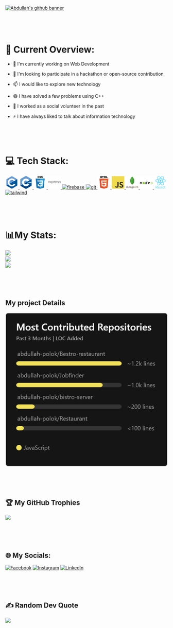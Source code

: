 [![](./assets/mygitbanner.png "Abdullah's github banner")](https://abdullah2023.netlify.app/)

</br>
</br>
</br>

# 💫 Current Overview:
- 🔭 I'm currently working  on Web Development 
- 👯 I'm looking to participate in a hackathon or open-source contribution
- 📫 I would like to  explore new technology
- 😄 I have solved a few problems using C++
- 🌱 I worked as a  social volunteer in the past

- ⚡ I have always liked to talk about information technology


</br>
</br>
</br> 

# 💻 Tech Stack:
<p align="left"> <a href="https://www.cprogramming.com/" target="_blank" rel="noreferrer"> <img src="https://raw.githubusercontent.com/devicons/devicon/master/icons/c/c-original.svg" alt="c" width="40" height="40"/> </a> <a href="https://www.w3schools.com/cpp/" target="_blank" rel="noreferrer"> <img src="https://raw.githubusercontent.com/devicons/devicon/master/icons/cplusplus/cplusplus-original.svg" alt="cplusplus" width="40" height="40"/> </a> <a href="https://www.w3schools.com/css/" target="_blank" rel="noreferrer"> <img src="https://raw.githubusercontent.com/devicons/devicon/master/icons/css3/css3-original-wordmark.svg" alt="css3" width="40" height="40"/> </a> <a href="https://expressjs.com" target="_blank" rel="noreferrer"> <img src="https://raw.githubusercontent.com/devicons/devicon/master/icons/express/express-original-wordmark.svg" alt="express" width="40" height="40"/> </a> <a href="https://firebase.google.com/" target="_blank" rel="noreferrer"> <img src="https://www.vectorlogo.zone/logos/firebase/firebase-icon.svg" alt="firebase" width="40" height="40"/> </a> <a href="https://git-scm.com/" target="_blank" rel="noreferrer"> <img src="https://www.vectorlogo.zone/logos/git-scm/git-scm-icon.svg" alt="git" width="40" height="40"/> </a> <a href="https://www.w3.org/html/" target="_blank" rel="noreferrer"> <img src="https://raw.githubusercontent.com/devicons/devicon/master/icons/html5/html5-original-wordmark.svg" alt="html5" width="40" height="40"/> </a> <a href="https://developer.mozilla.org/en-US/docs/Web/JavaScript" target="_blank" rel="noreferrer"> <img src="https://raw.githubusercontent.com/devicons/devicon/master/icons/javascript/javascript-original.svg" alt="javascript" width="40" height="40"/> </a> <a href="https://www.mongodb.com/" target="_blank" rel="noreferrer"> <img src="https://raw.githubusercontent.com/devicons/devicon/master/icons/mongodb/mongodb-original-wordmark.svg" alt="mongodb" width="40" height="40"/> </a> <a href="https://nodejs.org" target="_blank" rel="noreferrer"> <img src="https://raw.githubusercontent.com/devicons/devicon/master/icons/nodejs/nodejs-original-wordmark.svg" alt="nodejs" width="40" height="40"/> </a> <a href="https://reactjs.org/" target="_blank" rel="noreferrer"> <img src="https://raw.githubusercontent.com/devicons/devicon/master/icons/react/react-original-wordmark.svg" alt="react" width="40" height="40"/> </a> <a href="https://tailwindcss.com/" target="_blank" rel="noreferrer"> <img src="https://www.vectorlogo.zone/logos/tailwindcss/tailwindcss-icon.svg" alt="tailwind" width="40" height="40"/> </a> </p>

</br>
</br>
</br>

# 📊My Stats:
![](https://github-readme-stats.vercel.app/api?username=abdullah-polok&theme=dark&hide_border=false&include_all_commits=false&count_private=false)<br/>
![](https://github-readme-streak-stats.herokuapp.com/?user=abdullah-polok&theme=dark&hide_border=false)<br/>
![](https://github-readme-stats.vercel.app/api/top-langs/?username=abdullah-polok&theme=dark&hide_border=false&include_all_commits=false&count_private=false&layout=compact)


<br>
<br>
<br>

## My project Details

 [![](./assets/abdullah-polok_repos.png "Abdullah's github banner")](https://abdullah2023.netlify.app/)


</br>
</br>
</br>

## 🏆 My GitHub Trophies
![](https://github-profile-trophy.vercel.app/?username=abdullah-polok&theme=radical&no-frame=false&no-bg=true&margin-w=4)

</br>
</br>
</br>


## 🌐 My Socials:
 [![Facebook](https://img.shields.io/badge/Facebook-%231877F2.svg?logo=Facebook&logoColor=white)](https://facebook.com/polok.jes) [![Instagram](https://img.shields.io/badge/Instagram-%23E4405F.svg?logo=Instagram&logoColor=white)](https://instagram.com/allrahmanpolok) [![LinkedIn](https://img.shields.io/badge/LinkedIn-%230077B5.svg?logo=linkedin&logoColor=white)](https://linkedin.com/in/abdullahalrahman) 

</br>
</br>
</br>

## ✍️ Random Dev Quote

![](https://quotes-github-readme.vercel.app/api?type=horizontal&theme=radical)




